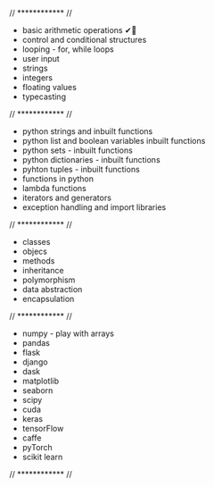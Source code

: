 // ************ //

- basic arithmetic operations ✔🎉
- control and conditional structures
- looping - for, while loops
- user input
- strings
- integers
- floating values
- typecasting 

// ************ //

 - python strings and inbuilt functions
 - python list and boolean variables inbuilt functions
 - python sets - inbuilt functions
 - python dictionaries - inbuilt functions
 - pyhton tuples - inbuilt functions
 - functions in python
 - lambda functions
 - iterators and generators
 - exception handling and import libraries

// ************ //

- classes
- objecs
- methods
- inheritance
- polymorphism
- data abstraction
- encapsulation

// ************ //

- numpy - play with arrays
- pandas
- flask
- django
- dask
- matplotlib
- seaborn
- scipy
- cuda
- keras
- tensorFlow
- caffe
- pyTorch
- scikit learn


// ************ //




